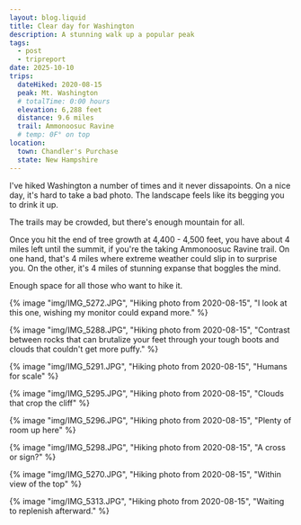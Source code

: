 ```yaml
---
layout: blog.liquid
title: Clear day for Washington
description: A stunning walk up a popular peak
tags: 
  - post
  - tripreport
date: 2025-10-10
trips:
  dateHiked: 2020-08-15
  peak: Mt. Washington
  # totalTime: 0:00 hours
  elevation: 6,288 feet
  distance: 9.6 miles
  trail: Ammonoosuc Ravine
  # temp: 0F° on top
location: 
  town: Chandler's Purchase
  state: New Hampshire
---
```


I've hiked Washington a number of times and it never dissapoints. On a nice day, it's hard to take a bad photo. The landscape feels like its begging you to drink it up.

The trails may be crowded, but there's enough mountain for all.

Once you hit the end of tree growth at 4,400 - 4,500 feet, you have about 4 miles left until the summit, if you're the taking Ammonoosuc Ravine trail. On one hand, that's 4 miles where extreme weather could slip in to surprise you. On the other, it's 4 miles of stunning expanse that boggles the mind. 

Enough space for all those who want to hike it.

<div class="grid bleed">
{% image "img/IMG_5272.JPG", "Hiking photo from 2020-08-15", "I look at this one, wishing my monitor could expand more." %}

{% image "img/IMG_5288.JPG", "Hiking photo from 2020-08-15", "Contrast between rocks that can brutalize your feet through your tough boots and clouds that couldn't get more puffy." %}

{% image "img/IMG_5291.JPG", "Hiking photo from 2020-08-15", "Humans for scale" %}

{% image "img/IMG_5295.JPG", "Hiking photo from 2020-08-15", "Clouds that crop the cliff" %}

{% image "img/IMG_5296.JPG", "Hiking photo from 2020-08-15", "Plenty of room up here" %}

{% image "img/IMG_5298.JPG", "Hiking photo from 2020-08-15", "A cross or sign?" %}
</div> 

{% image "img/IMG_5270.JPG", "Hiking photo from 2020-08-15", "Within view of the top" %}

{% image "img/IMG_5313.JPG", "Hiking photo from 2020-08-15", "Waiting to replenish afterward." %}
